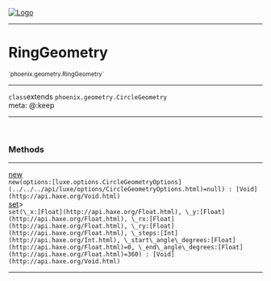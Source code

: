 
[![Logo](../../../images/logo.png)](../../../api/index.html)

---


<h1>RingGeometry</h1>
<small>`phoenix.geometry.RingGeometry`</small>



<hr/>

`class`extends <code><span>phoenix.geometry.CircleGeometry</span></code><br/><span class="meta">
meta: @:keep</span>

<hr/>


&nbsp;
&nbsp;






<h3>Methods</h3> <hr/><span class="method apipage">
            <a name="new"><a class="lift" href="#new">new</a></a><div class="clear"></div>
            <code class="signature apipage">new(options:[luxe.options.CircleGeometryOptions](../../../api/luxe/options/CircleGeometryOptions.html)<span>=null</span>) : [Void](http://api.haxe.org/Void.html)</code><br/><span class="small_desc_flat"></span>


</span>
<span class="method apipage">
            <a name="set"><a class="lift" href="#set">set</a></a><a title="inherited from phoenix.geometry.CircleGeometry" class="tooltip inherited">&gt;</a><div class="clear"></div>
            <code class="signature apipage">set(\_x:[Float](http://api.haxe.org/Float.html)<span></span>, \_y:[Float](http://api.haxe.org/Float.html)<span></span>, \_rx:[Float](http://api.haxe.org/Float.html)<span></span>, \_ry:[Float](http://api.haxe.org/Float.html)<span></span>, \_steps:[Int](http://api.haxe.org/Int.html)<span></span>, \_start\_angle\_degrees:[Float](http://api.haxe.org/Float.html)<span>=0</span>, \_end\_angle\_degrees:[Float](http://api.haxe.org/Float.html)<span>=360</span>) : [Void](http://api.haxe.org/Void.html)</code><br/><span class="small_desc_flat"></span>


</span>



<hr/>

&nbsp;
&nbsp;
&nbsp;
&nbsp;